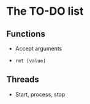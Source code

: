 # The TO-DO list

## Functions

* Accept arguments

* `ret [value]`

## Threads

* Start, process, stop